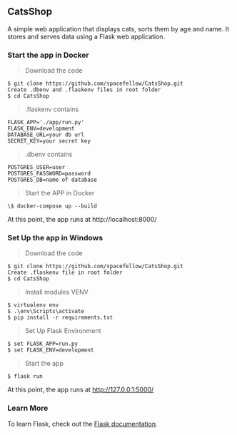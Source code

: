 ## CatsShop
A simple web application that displays cats, sorts them by age and name. It stores and serves data using a Flask web application.

### Start the app in Docker

>Download the code
```
$ git clone https://github.com/spacefellow/CatsShop.git
Create .dbenv and .flaskenv files in root folder
$ cd CatsShop
```

>.flaskenv contains
```
FLASK_APP='./app/run.py'
FLASK_ENV=development
DATABASE_URL=your db url
SECRET_KEY=your secret key
```

>.dbenv contains
```
POSTGRES_USER=user
POSTGRES_PASSWORD=password
POSTGRES_DB=name of database
```

>Start the APP in Docker
```
\$ docker-compose up --build 
```
At this point, the app runs at http://localhost:8000/


### Set Up the app in Windows

>Download the code
```
$ git clone https://github.com/spacefellow/CatsShop.git
Create .flaskenv file in root folder
$ cd CatsShop
```

>Install modules VENV
```
$ virtualenv env
$ .\env\Scripts\activate
$ pip install -r requirements.txt
```
>Set Up Flask Environment
```
$ set FLASK_APP=run.py
$ set FLASK_ENV=development
```

>Start the app
```
$ flask run
```
At this point, the app runs at http://127.0.0.1:5000/

### Learn More
To learn Flask, check out the [Flask documentation](https://flask.palletsprojects.com/en/2.2.x/).
